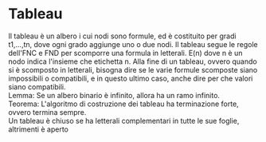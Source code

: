 # Tableau
Il tableau è un albero i cui nodi sono formule, ed è costituito per gradi t1,...,tn, dove ogni grado aggiunge uno o due nodi. Il tableau segue le regole dell'FNC e FND per scomporre una formula in letterali. E(n) dove n è un nodo indica l'insieme che etichetta n. Alla fine di un tableau, ovvero quando si è scomposto in letterali, bisogna dire se le varie formule scomposte siano impossibili o compatibili, e in questo ultimo caso, anche dire per che valori siano compatibili.\
Lemma: Se un albero binario è infinito, allora ha un ramo infinito.\
Teorema: L'algoritmo di costruzione dei tableau ha terminazione forte, ovvero termina sempre.\
Un tableau è chiuso se ha letterali complementari in tutte le sue foglie, altrimenti è aperto
